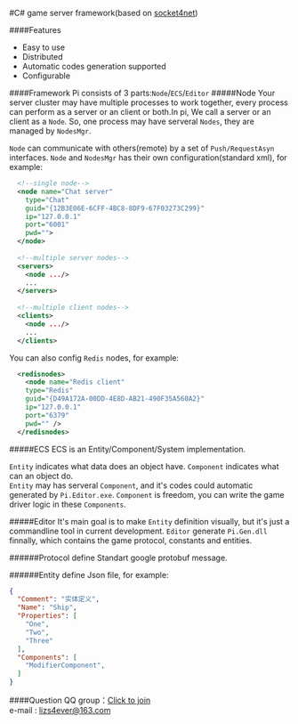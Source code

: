 #C# game server framework(based on [socket4net](https://github.com/lizs/Socket4Net))

####Features

* Easy to use
* Distributed
* Automatic codes generation supported
* Configurable

####Framework
Pi consists of 3 parts:`Node`/`ECS`/`Editor`
#####Node
Your server cluster may have multiple processes to work together, every process can perform as a server or an client or both.In pi, We call a server or an client as a `Node`. So, one process may have serveral `Nodes`, they are managed by `NodesMgr`. <br>

`Node` can communicate with others(remote) by a set of `Push/RequestAsyn` interfaces. `Node` and `NodesMgr` has their own configuration(standard xml), for example:
```xml
  <!--single node-->
  <node name="Chat server"
    type="Chat"
    guid="{12B3E06E-6CFF-4BC8-8DF9-67F03273C299}"
    ip="127.0.0.1"
    port="6001"
    pwd="">
  </node>
  
  <!--multiple server nodes-->
  <servers>
    <node .../>
    ...
  </servers>
  
  <!--multiple client nodes-->
  <clients>
    <node .../>
    ...
  </clients>
```
You can also config `Redis` nodes, for example:
```xml
  <redisnodes>
    <node name="Redis client"
    type="Redis"
    guid="{D49A172A-00DD-4E8D-AB21-490F35A560A2}"
    ip="127.0.0.1"
    port="6379"
    pwd="" />
  </redisnodes>
```

#####ECS
ECS is an Entity/Component/System implementation.

`Entity` indicates what data does an object have.  `Component` indicates what can an object do.<br>
`Entity` may has serveral `Component`, and it's codes could automatic generated by `Pi.Editor.exe`. `Component` is freedom, you can write the game driver logic in these `Components`.


#####Editor
It's main goal is to make `Entity` definition visually, but it's just a commandline tool in current development.
`Editor` generate `Pi.Gen.dll` finnally, which contains the game protocol, constants and entities.

######Protocol define
Standart google protobuf message.

######Entity define
Json file, for example:
```json
{
  "Comment": "实体定义",
  "Name": "Ship",
  "Properties": [
    "One",
    "Two",
    "Three"
  ],
  "Components": [
    "ModifierComponent",
  ]
}
```

####Question
QQ group：[Click to join](http://jq.qq.com/?_wv=1027&k=VptNja)<br>
e-mail : lizs4ever@163.com
